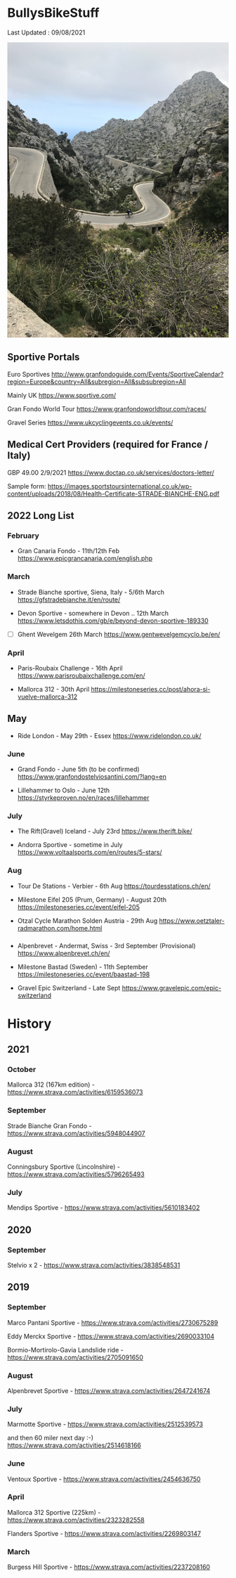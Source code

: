 # BullysBikeStuff

Last Updated : 09/08/2021 

![]( AndySaColobra4.JPG)

## Sportive Portals 
Euro Sportives 
http://www.granfondoguide.com/Events/SportiveCalendar?region=Europe&country=All&subregion=All&subsubregion=All

Mainly UK
https://www.sportive.com/

Gran Fondo World Tour
https://www.granfondoworldtour.com/races/

Gravel Series
https://www.ukcyclingevents.co.uk/events/

## Medical Cert Providers (required for France / Italy)
GBP 49.00 2/9/2021
https://www.doctap.co.uk/services/doctors-letter/

Sample form:
https://images.sportstoursinternational.co.uk/wp-content/uploads/2018/08/Health-Certificate-STRADE-BIANCHE-ENG.pdf

## 2022 Long List

### February
* Gran Canaria Fondo - 11th/12th Feb
https://www.epicgrancanaria.com/english.php

### March
* Strade Bianche sportive, Siena, Italy - 5/6th March 
https://gfstradebianche.it/en/route/

* Devon Sportive - somewhere in Devon .. 12th March 
https://www.letsdothis.com/gb/e/beyond-devon-sportive-189330

- [ ] Ghent Wevelgem 26th March
https://www.gentwevelgemcyclo.be/en/

### April

* Paris-Roubaix Challenge - 16th April 
https://www.parisroubaixchallenge.com/en/

* Mallorca 312 - 30th April
https://milestoneseries.cc/post/ahora-si-vuelve-mallorca-312

## May 
* Ride London - May 29th - Essex 
https://www.ridelondon.co.uk/

### June 
* Grand Fondo - June 5th (to be confirmed)
https://www.granfondostelviosantini.com/?lang=en

* Lillehammer to Oslo - June 12th
https://styrkeproven.no/en/races/lillehammer

### July
* The Rift(Gravel) Iceland - July 23rd 
https://www.therift.bike/

* Andorra Sportive - sometime in July
https://www.voltaalsports.com/en/routes/5-stars/

### Aug
* Tour De Stations - Verbier - 6th Aug
https://tourdesstations.ch/en/

* Milestone Eifel 205 (Prum, Germany) - August 20th
https://milestoneseries.cc/event/eifel-205

* Otzal Cycle Marathon Solden Austria - 29th Aug
https://www.oetztaler-radmarathon.com/home.html

### 
* Alpenbrevet - Andermat, Swiss - 3rd September (Provisional)
https://www.alpenbrevet.ch/en/

* Milestone Bastad (Sweden) - 11th September
https://milestoneseries.cc/event/baastad-198


* Gravel Epic Switzerland - Late Sept
https://www.gravelepic.com/epic-switzerland

# History

## 2021

### October 
Mallorca 312 (167km edition) - https://www.strava.com/activities/6159536073

### September 
Strade Bianche Gran Fondo - https://www.strava.com/activities/5948044907

### August 
Conningsbury Sportive (Lincolnshire) - https://www.strava.com/activities/5796265493

### July 
Mendips Sportive - https://www.strava.com/activities/5610183402

## 2020 

### September 
Stelvio x 2 - https://www.strava.com/activities/3838548531

## 2019

### September
Marco Pantani Sportive - https://www.strava.com/activities/2730675289

Eddy Merckx Sportive - https://www.strava.com/activities/2690033104

Bormio-Mortirolo-Gavia Landslide ride - https://www.strava.com/activities/2705091650


### August 
Alpenbrevet Sportive - https://www.strava.com/activities/2647241674

### July
Marmotte Sportive - https://www.strava.com/activities/2512539573

and then 60 miler next day :-)
https://www.strava.com/activities/2514618166


### June 
Ventoux Sportive - https://www.strava.com/activities/2454636750

### April 
Mallorca 312 Sportive (225km) - https://www.strava.com/activities/2323282558

Flanders Sportive - https://www.strava.com/activities/2269803147

### March
Burgess Hill Sportive - https://www.strava.com/activities/2237208160